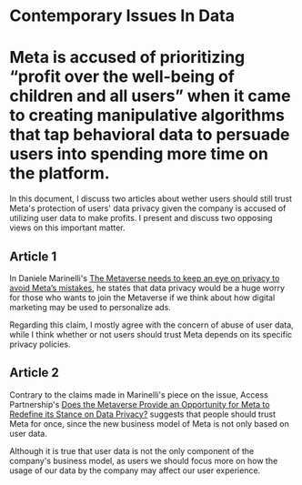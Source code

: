 # Contemporary Issues In Data



# Meta is accused of prioritizing “profit over the well-being of children and all users” when it came to creating manipulative algorithms that tap behavioral data to persuade users into spending more time on the platform.
In this document, I discuss two articles about wether users should still trust Meta's protection of users' data privacy given the company is accused of utilizing user data to make profits.  I present and discuss two opposing views on this important matter.

## Article 1
In Daniele Marinelli's [The Metaverse needs to keep an eye on privacy to avoid Meta’s mistakes](https://cointelegraph.com/news/the-metaverse-needs-to-keep-an-eye-on-privacy-to-avoid-meta-s-mistakes), he states that data privacy would be a huge worry for those who wants to join the Metaverse if we think about how digital marketing may be used to personalize ads. 

Regarding this claim, I mostly agree with the concern of abuse of user data, while I think whether or not users should trust Meta depends on its specific privacy policies.

## Article 2
Contrary to the claims made in Marinelli's piece on the issue, Access Partnership's [Does the Metaverse Provide an Opportunity for Meta to Redefine its Stance on Data Privacy?](https://accesspartnership.com/does-metaverse-provide-an-opportunity-for-meta-to-redefine-its-stance-on-data-privacy/) suggests that people should trust Meta for once, since the new business model of Meta is not only based on user data.

Although it is true that user data is not the only component of the company's business model, as users we should focus more on how the usage of our data by the company may affect our user experience.